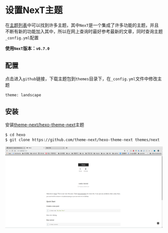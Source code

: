 
# 设置NexT主题

在[主题列表](https://hexo.io/themes/)中可以找到许多主题，其中`NexT`是一个集成了许多功能的主题，并且不断有新的功能加入其中，所以在网上查询时最好参考最新的文章，同时查询主题`_config.yml`配置

**使用`NexT`版本：`v6.7.0`**

## 配置

点击进入`github`链接，下载主题包到`themes`目录下，在`_config.yml`文件中修改主题

    theme: landscape

## 安装

安装[theme-next/hexo-theme-next](https://github.com/theme-next/hexo-theme-next)主题

    $ cd hexo
    $ git clone https://github.com/theme-next/hexo-theme-next themes/next

![](./imgs/hexo-theme-next.png)
